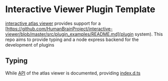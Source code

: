 # Interactive Viewer Plugin Template

[interactive atlas viewer](https://github.com/HumanBrainProject/interactive-viewer) provides support for a [https://github.com/HumanBrainProject/interactive-viewer/blob/master/src/plugin_examples/README.md](plugin system). This repo aims to provide typing and a node express backend for the development of plugins

## Typing
While [API](https://github.com/HumanBrainProject/interactive-viewer/blob/master/src/plugin_examples/plugin_api.md) of the atlas viewer is documented, providing [index.d.ts](typings/index.d.ts)